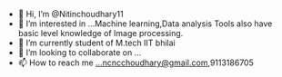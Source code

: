 - 👋 Hi, I’m @Nitinchoudhary11
- 👀 I’m interested in ...Machine learning,Data analysis Tools also have basic level knowledge of Image processing.
- 🌱 I’m currently student of M.tech IIT bhilai
- 💞️ I’m looking to collaborate on ...
- 📫 How to reach me ...ncncchoudhary@gmail.com,9113186705

<!---
Nitinchoudhary11/Nitinchoudhary11 is a ✨ special ✨ repository because its `README.md` (this file) appears on your GitHub profile.
You can click the Preview link to take a look at your changes.
--->
